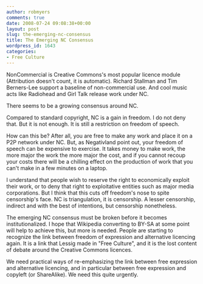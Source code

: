 ```yaml
---
author: robmyers
comments: true
date: 2008-07-24 09:08:38+00:00
layout: post
slug: the-emerging-nc-consensus
title: The Emerging NC Consensus
wordpress_id: 1643
categories:
- Free Culture
---
```


NonCommercial is Creative Commons's most popular licence module (Attribution doesn't count, it is automatic). Richard Stallman and Tim Berners-Lee support a baseline of non-commercial use. And cool music acts like Radiohead and Girl Talk release work under NC.  
  
There seems to be a growing consensus around NC.  
  
Compared to standard copyright, NC is a gain in freedom. I do not deny that. But it is not enough. It is still a restriction on freedom of speech.  
  
How can this be? After all, you are free to make any work and place it on a P2P network under NC. But, as Negativland point out, your freedom of speech can be expensive to exercise. It takes money to make work, the more major the work the more major the cost, and if you cannot recoup your costs there will be a chilling effect on the production of work that you can't make in a few minutes on a laptop.  
  
I understand that people wish to reserve the right to economically exploit their work, or to deny that right to exploitative entities such as major media corporations. But I think that this cuts off freedom's nose to spite censorship's face. NC is triangulation, it is censorship. A lesser censorship, indirect and with the best of intentions, but censorship nonetheless.  
  
The emerging NC consensus must be broken before it becomes institutionalized. I hope that Wikipedia converting to BY-SA at some point will help to achieve this, but more is needed. People are starting to recognize the link between freedom of expression and alternative licencing again. It is a link that Lessig made in "Free Culture", and it is the lost content of debate around the Creative Commons licences.  
  
We need practical ways of re-emphasizing the link between free expression and alternative licencing, and in particular between free expression and copyleft (or ShareAlike). We need this quite urgently.  


